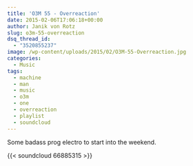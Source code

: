 ```yaml
---
title: 'O3M 55 - Overreaction'
date: 2015-02-06T17:06:18+00:00
author: Janik von Rotz
slug: o3m-55-overreaction
dsq_thread_id:
  - "3520855237"
image: /wp-content/uploads/2015/02/O3M-55-Overreaction.jpg
categories:
  - Music
tags:
  - machine
  - man
  - music
  - o3m
  - one
  - overreaction
  - playlist
  - soundcloud
---
```

Some badass prog electro to start into the weekend.

{{< soundcloud 66885315 >}}